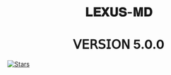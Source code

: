 <h1 align="center"> 𝐋𝐄𝐗𝐔𝐒-𝐌𝐃 </h1>
<h1 align="center"> 𝖵𝖤𝖱𝖲𝖨𝖮𝖭 5.0.0 </h1>

<p align="center">
  <a href="https://github.com/Mzazi-beep/Lexus-md">


<a href="https://github.comzazi-beep/lexus-md/stargazers/"><img title="Stars" src="https://img.shields.io/github/stars/Dark-Xploit/XPLOADER-BOT?&style=social"></a>
